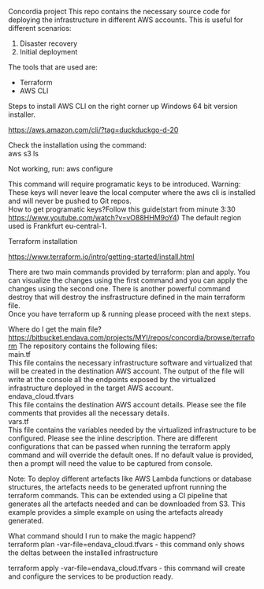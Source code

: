 Concordia project
This repo contains the necessary source code for deploying the infrastructure in different AWS accounts. This is useful for different scenarios:
1. Disaster recovery
2. Initial deployment  

The tools that are used are:
- Terraform
- AWS CLI

Steps to install AWS CLI on the right corner up Windows 64 bit version installer.

https://aws.amazon.com/cli/?tag=duckduckgo-d-20

Check the installation using the command:   
aws s3 ls  

Not working, run: 
aws configure

This command will require programatic keys to be introduced.
Warning: These keys will never leave the local computer where the aws cli is installed and will never be pushed to Git repos.  
How to get programatic keys?Follow this guide(start from minute 3:30 https://www.youtube.com/watch?v=vO88HHM9oY4)
The default region used is Frankfurt eu-central-1.



Terraform installation  

https://www.terraform.io/intro/getting-started/install.html

There are two main commands provided by terraform: plan and apply. You can visualize the changes using the first command and you can apply the changes using the second one. There is another powerful command destroy that will destroy the insfrastructure defined in the main terraform file.  
Once you have terraform up & running please proceed with the next steps.  


Where do I get the main file?  
https://bitbucket.endava.com/projects/MYI/repos/concordia/browse/terraform
The repository contains the following files:  
main.tf  
This file contains the necessary infrastructure software and virtualized that will be created in the destination AWS account. The output of the file will write at the console all the endpoints exposed by the virtualized infrastructure deployed in the target AWS account.  
endava_cloud.tfvars  
This file contains the destination AWS account details. Please see the file comments that provides all the necessary details.   
vars.tf   
This file contains the variables needed by the virtualized infrastructure to be configured. Please see the inline description. There are different configurations that can be passed when running the terraform apply command and will override the default ones. If no default value is provided, then a prompt will need the value to be captured from console.   

Note: To deploy different artefacts like AWS Lambda functions or database structures, the artefacts needs to be generated upfront running the terraform commands. This can be extended using a CI pipeline that generates all the artefacts needed and can be downloaded from S3.  This example provides a simple example on using the artefacts already generated.  

What command should I run to make the magic happend?  
terraform plan -var-file=endava_cloud.tfvars - this command only shows the deltas between the installed infrastructure 

terraform apply -var-file=endava_cloud.tfvars  - this command will create and configure the services to be production ready.  


